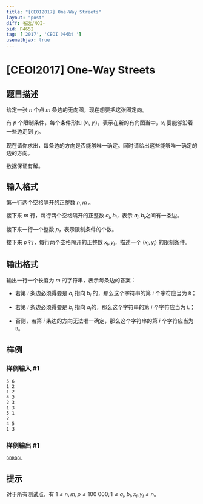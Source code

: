 ```yaml
---
title: "[CEOI2017] One-Way Streets"
layout: "post"
diff: 省选/NOI-
pid: P4652
tag: ['2017', 'CEOI（中欧）']
usemathjax: true
---
```


# [CEOI2017] One-Way Streets
## 题目描述

给定一张 $n$ 个点 $m$ 条边的无向图，现在想要把这张图定向。

有 $p$ 个限制条件，每个条件形如 $(x_i,y_i)$，表示在新的有向图当中，$x_i$ 要能够沿着一些边走到 $y_i$​​。

现在请你求出，每条边的方向是否能够唯一确定。同时请给出这些能够唯一确定的边的方向。

数据保证有解。
## 输入格式

第一行两个空格隔开的正整数 $n,m$ 。

接下来 $m$ 行，每行两个空格隔开的正整数 $a_i,b_i$​​，表示 $a_i,b_i$​​ 之间有一条边。

接下来一行一个整数 $p$，表示限制条件的个数。

接下来 $p$ 行，每行两个空格隔开的正整数 $x_i,y_i$，描述一个 $(x_i,y_i)$ 的限制条件。
## 输出格式

输出一行一个长度为 $m$ 的字符串，表示每条边的答案：

-    若第 $i$ 条边必须得要是 $a_i$​​ 指向 $b_i$ 的，那么这个字符串的第 $i$ 个字符应当为 ``R``；

-    若第 $i$ 条边必须得要是 $b_i$​​ 指向 $a_i$​​ 的，那么这个字符串的第 $i$ 个字符应当为 ``L``；

-    否则，若第 $i$ 条边的方向无法唯一确定，那么这个字符串的第 $i$ 个字符应当为 ``B``。

## 样例

### 样例输入 #1
```
5 6
1 2
1 2
4 3
2 3
1 3
5 1
2
4 5
1 3
```
### 样例输出 #1
```
BBRBBL
```
## 提示

对于所有测试点，有 $1\le n,m,p\le 100\ 000;1\le a_i,b_i,x_i,y_i\le n$。
